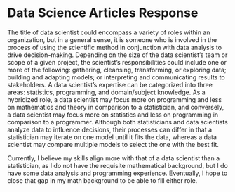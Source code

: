 # Data Science Articles Response

The title of data scientist could encompass a variety of roles within an organization, but in a general sense, it is someone who is involved in the process of using the scientific method in conjunction with data analysis to drive decision-making. Depending on the size of the data scientist’s team or scope of a given project, the scientist’s responsibilities could include one or more of the following: gathering, cleansing, transforming, or exploring data; building and adapting models; or interpreting and communicating results to stakeholders. A data scientist’s expertise can be categorized into three areas: statistics, programming, and domain/subject knowledge. As a hybridized role, a data scientist may focus more on programming and less on mathematics and theory in comparison to a statistician, and conversely, a data scientist may focus more on statistics and less on programming in comparison to a programmer. Although both statisticians and data scientists analyze data to influence decisions, their processes can differ in that a statistician may iterate on one model until it fits the data, whereas a data scientist may compare multiple models to select the one with the best fit.

Currently, I believe my skills align more with that of a data scientist than a statistician, as I do not have the requisite mathematical background, but I do have some data analysis and programming experience. Eventually, I hope to close that gap in my math background to be able to fill either role.
